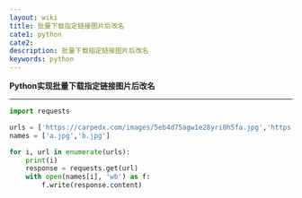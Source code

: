 ```yaml
---
layout: wiki
title: 批量下载指定链接图片后改名
cate1: python
cate2:
description: 批量下载指定链接图片后改名
keywords: python
---
```




**Python实现批量下载指定链接图片后改名**

------




```python
import requests

urls = ['https://carpedx.com/images/5eb4d75agw1e28yri0h5fa.jpg','https://carpedx.com/images/5eb4d75agw1e28yri0h5fb.jpg']
names = ['a.jpg','b.jpg']

for i, url in enumerate(urls):
    print(i)
    response = requests.get(url)
    with open(names[i], 'wb') as f:
        f.write(response.content)
```

